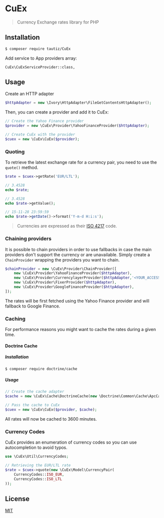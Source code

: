 # CuEx

> Currency Exchange rates library for PHP

## Installation

```bash
$ composer require tautiz/CuEx
```

Add service to App providers array:

```
CuEx\CuExServiceProvider::class,
```


## Usage

Create an HTTP adapter
```php
$httpAdapter = new \Ivory\HttpAdapter\FileGetContentsHttpAdapter();
```

Then, you can create a provider and add it to CuEx:

```php
// Create the Yahoo Finance provider
$provider = new \CuEx\Provider\YahooFinanceProvider($httpAdapter);

// Create CuEx with the provider
$cuex = new \CuEx\CuEx($provider);
```

### Quoting

To retrieve the latest exchange rate for a currency pair, you need to use the `quote()` method.

```php
$rate = $cuex->getRate('EUR/LTL');

// 3.4528
echo $rate;

// 3.4528
echo $rate->getValue();

// 15-11-28 23:59:59
echo $rate->getDate()->format('Y-m-d H:i:s');
```

> Currencies are expressed as their [ISO 4217](http://en.wikipedia.org/wiki/ISO_4217) code.

### Chaining providers

It is possible to chain providers in order to use fallbacks in case the main providers don't support the currency or are unavailable.
Simply create a `ChainProvider` wrapping the providers you want to chain.

```php
$chainProvider = new \CuEx\Provider\ChainProvider([
    new \CuEx\Provider\YahooFinanceProvider($httpAdapter),
    new \CuEx\Provider\CurrencylayerProvider($httpAdapter,'<YOUR_ACCESS_KEY>'),
    new \CuEx\Provider\FixerProvider($httpAdapter),
    new \CuEx\Provider\GoogleFinanceProvider($httpAdapter),
]);
```

The rates will be first fetched using the Yahoo Finance provider and will fallback to Google Finance.

### Caching

For performance reasons you might want to cache the rates during a given time.

#### Doctrine Cache

##### Installation

```bash
$ composer require doctrine/cache
```

##### Usage

```php
// Create the cache adapter
$cache = new \CuEx\Cache\DoctrineCache(new \Doctrine\Common\Cache\ApcCache(), 3600);

// Pass the cache to CuEx
$cuex = new \CuEx\CuEx($provider, $cache);
```

All rates will now be cached to 3600 minutes.


### Currency Codes

CuEx provides an enumeration of currency codes so you can use autocompletion to avoid typos.

```php
use \CuEx\Util\CurrencyCodes;

// Retrieving the EUR/LTL rate
$rate = $cuex->quote(new \CuEx\Model\CurrencyPair(
    CurrencyCodes::ISO_EUR,
    CurrencyCodes::ISO_LTL
));
```

## License

[MIT](https://github.com/tautiz/cuex/blob/master/LICENSE)